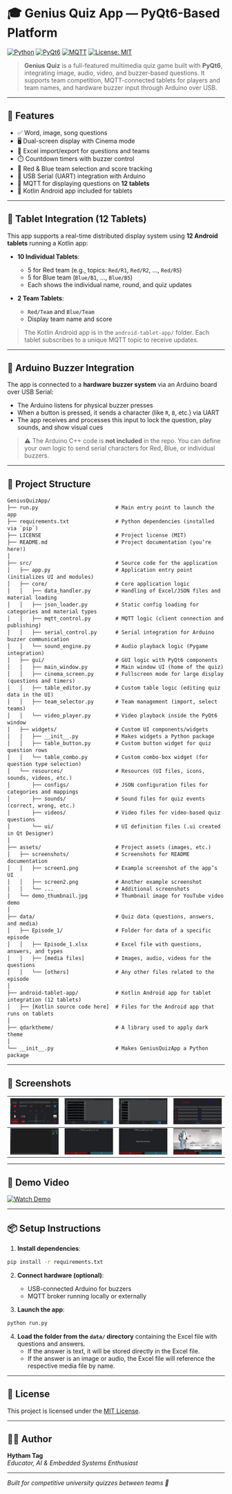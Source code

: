 
# 🎓 Genius Quiz App — PyQt6-Based Platform

[![Python](https://img.shields.io/badge/Python-3.9+-blue?logo=python)](https://www.python.org/)
[![PyQt6](https://img.shields.io/badge/UI-PyQt6-green?logo=qt)](https://pypi.org/project/PyQt6/)
[![MQTT](https://img.shields.io/badge/MQTT-Enabled-purple?logo=eclipse-mosquitto)](https://mosquitto.org/)
[![License: MIT](https://img.shields.io/badge/License-MIT-yellow.svg)](LICENSE)

> **Genius Quiz** is a full-featured multimedia quiz game built with **PyQt6**, integrating image, audio, video, and buzzer-based questions. It supports team competition, MQTT-connected tablets for players and team names, and hardware buzzer input through Arduino over USB.

---

## 🧠 Features

- ✅ Word, image, song questions
- 🖥️ Dual-screen display with Cinema mode
- 🧩 Excel import/export for questions and teams
- ⏱️ Countdown timers with buzzer control
- 🧠 Red & Blue team selection and score tracking
- 🔌 USB Serial (UART) integration with Arduino
- 📡 MQTT for displaying questions on **12 tablets**
- 📱 Kotlin Android app included for tablets

---

## 📱 Tablet Integration (12 Tablets)

This app supports a real-time distributed display system using **12 Android tablets** running a Kotlin app:

- **10 Individual Tablets**:
  - 5 for Red team (e.g., topics: `Red/R1`, `Red/R2`, ..., `Red/R5`)
  - 5 for Blue team (`Blue/B1`, ..., `Blue/B5`)
  - Each shows the individual name, round, and quiz updates

- **2 Team Tablets**:
  - `Red/Team` and `Blue/Team`
  - Display team name and score

> The Kotlin Android app is in the `android-tablet-app/` folder.
Each tablet subscribes to a unique MQTT topic to receive updates.

---

## 🔌 Arduino Buzzer Integration

The app is connected to a **hardware buzzer system** via an Arduino board over USB Serial:

- The Arduino listens for physical buzzer presses
- When a button is pressed, it sends a character (like `R`, `B`, etc.) via UART
- The app receives and processes this input to lock the question, play sounds, and show visual cues

> ⚠️ The Arduino C++ code is **not included** in the repo. You can define your own logic to send serial characters for Red, Blue, or individual buzzers.

---

## 📂 Project Structure

```
GeniusQuizApp/
├── run.py                         # Main entry point to launch the app
├── requirements.txt               # Python dependencies (installed via `pip`)
├── LICENSE                        # Project license (MIT)
├── README.md                      # Project documentation (you’re here!)
│
├── src/                           # Source code for the application
│   ├── app.py                     # Application entry point (initializes UI and modules)
│   ├── core/                      # Core application logic
│   │   ├── data_handler.py        # Handling of Excel/JSON files and material loading
│   │   ├── json_loader.py         # Static config loading for categories and material types
│   │   ├── mqtt_control.py        # MQTT logic (client connection and publishing)
│   │   ├── serial_control.py      # Serial integration for Arduino buzzer communication
│   │   └── sound_engine.py        # Audio playback logic (Pygame integration)
│   ├── gui/                       # GUI logic with PyQt6 components
│   │   ├── main_window.py         # Main window UI (home of the quiz)
│   │   ├── cinema_screen.py       # Fullscreen mode for large display (questions and timers)
│   │   ├── table_editor.py        # Custom table logic (editing quiz data in the UI)
│   │   ├── team_selector.py       # Team management (import, select teams)
│   │   └── video_player.py        # Video playback inside the PyQt6 window
│   ├── widgets/                   # Custom UI components/widgets
│   │   ├── __init__.py            # Makes widgets a Python package
│   │   ├── table_button.py        # Custom button widget for quiz question rows
│   │   └── table_combo.py         # Custom combo-box widget (for question type selection)
│   └── resources/                 # Resources (UI files, icons, sounds, videos, etc.)
│       ├── configs/               # JSON configuration files for categories and mappings
│       ├── sounds/                # Sound files for quiz events (correct, wrong, etc.)
│       ├── videos/                # Video files for video-based quiz questions
│       └── ui/                    # UI definition files (.ui created in Qt Designer)
│
├── assets/                        # Project assets (images, etc.)
│   ├── screenshots/               # Screenshots for README documentation
│   │   ├── screen1.png            # Example screenshot of the app’s UI
│   │   ├── screen2.png            # Another example screenshot
│   │   └── ...                    # Additional screenshots
│   └── demo_thumbnail.jpg         # Thumbnail image for YouTube video demo
│
├── data/                          # Quiz data (questions, answers, and media)
│   ├── Episode_1/                 # Folder for data of a specific episode
│   │   ├── Episode_1.xlsx         # Excel file with questions, answers, and types
│   │   ├── [media files]          # Images, audio, videos for the questions
│   │   └── [others]               # Any other files related to the episode
│
├── android-tablet-app/            # Kotlin Android app for tablet integration (12 tablets)
│   ├── [Kotlin source code here]  # Files for the Android app that runs on tablets
│
├── qdarktheme/                    # A library used to apply dark theme
│
└── __init__.py                    # Makes GeniusQuizApp a Python package

```

---

## 📸 Screenshots

| ![screen1](assets/screenshots/screen1.png) | ![screen2](assets/screenshots/screen2.png) | ![screen3](assets/screenshots/screen3.png) | ![screen4](assets/screenshots/screen4.png) |
|:--:|:--:|:--:|:--:|
| ![screen5](assets/screenshots/screen5.png) | ![screen6](assets/screenshots/screen6.png) | ![screen7](assets/screenshots/screen7.png) | ![screen8](assets/screenshots/screen8.png) |

---

## 🎥 Demo Video

[![Watch Demo](https://img.youtube.com/vi/_hECEB3RVW0/0.jpg)](https://www.youtube.com/watch?v=_hECEB3RVW0&list=PL40MEc9AciPCvp9i2mXNj35zSrlaTzCnk&index=11)

---

## 📦 Setup Instructions

1. **Install dependencies**:
```bash
pip install -r requirements.txt
```

2. **Connect hardware (optional)**:
   - USB-connected Arduino for buzzers
   - MQTT broker running locally or externally

3. **Launch the app**:
```bash
python run.py
```

4. **Load the folder from the `data/` directory** containing the Excel file with questions and answers. 
   - If the answer is text, it will be stored directly in the Excel file.
   - If the answer is an image or audio, the Excel file will reference the respective media file by name.

---

## 📜 License

This project is licensed under the [MIT License](LICENSE).

---

## 👩‍💻 Author

**Hytham Tag**  
_Educator, AI & Embedded Systems Enthusiast_

---

*Built for competitive university quizzes between teams 🚀*
